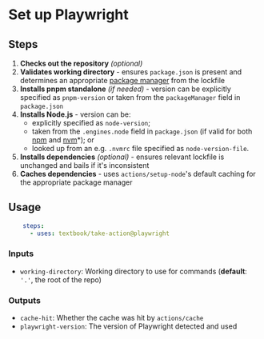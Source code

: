 # Set up Playwright

## Steps

1. **Checks out the repository** _(optional)_
2. **Validates working directory** - ensures `package.json` is present and determines an appropriate [package manager](#package-managers) from the lockfile
3. **Installs pnpm standalone** _(if needed)_ - version can be explicitly specified as `pnpm-version` or taken from the `packageManager` field in `package.json`
4. **Installs Node.js** - version can be:
   - explicitly specified as `node-version`;
   - taken from the `.engines.node` field in `package.json` (if valid for both [npm](https://docs.npmjs.com/cli/v9/configuring-npm/package-json#engines) and [nvm](https://github.com/actions/setup-node#supported-version-syntax)\*); or
   - looked up from an e.g. `.nvmrc` file specified as `node-version-file`.
5. **Installs dependencies** _(optional)_ - ensures relevant lockfile is unchanged and bails if it's inconsistent
6. **Caches dependencies** - uses `actions/setup-node`'s default caching for the appropriate package manager

## Usage

```yaml
    steps:
      - uses: textbook/take-action@playwright
```

### Inputs

- `working-directory`: Working directory to use for commands (**default**: `'.'`, the root of the repo)

### Outputs

- `cache-hit`: Whether the cache was hit by `actions/cache`
- `playwright-version`: The version of Playwright detected and used

